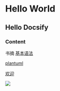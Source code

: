# Hello World

## Hello Docsify

### Content

书摘
[基本语法](/post/basic.md)

[plantuml](/post/plantuml.md)

[欢迎](/post/欢迎.md)

![](http://source.unsplash/random)
